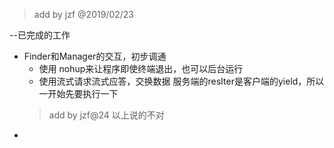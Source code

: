 > add by jzf @2019/02/23

--已完成的工作

* Finder和Manager的交互，初步调通
   *  使用 nohup来让程序即使终端退出，也可以后台运行
   *  使用流式请求流式应答，交换数据
        服务端的resIter是客户端的yield，所以一开始先要执行一下
    >add by jzf@24 以上说的不对
* 
